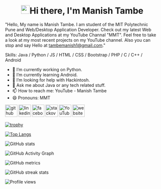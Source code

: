 <h1 align="center"><img src="https://media.giphy.com/media/hvRJCLFzcasrR4ia7z/giphy.gif" width="28">Hi there, I'm Manish Tambe</h1>

"Hello, My name is Manish Tambe. I am student of the MIT Polytechnic Pune and Web/Desktop Application Developer. Check out my latest Web and Desktop Applications at my YouTube Channal "MMT". Feel free to take a look at my most recent projects on my YouTube channel. Also you can stop and say Hello at tambemanish1@gmail.com."

Skills: Java / Python / JS / HTML / CSS / Bootstrap / PHP / C / C++ / Android

- 🔭 I’m currently working on Python. 
- 🌱 I’m currently learning Android. 
- 🤔 I’m looking for help with Hackintosh. 
- 💬 Ask me about Java or any tech related stuff. 
- 📫 How to reach me: YouTube - Manish Tambe 
- 😄 Pronouns: MMT 


[<img src='https://cdn.jsdelivr.net/npm/simple-icons@3.0.1/icons/github.svg' alt='github' height='40'>](https://github.com/manishtambe)  [<img src='https://cdn.jsdelivr.net/npm/simple-icons@3.0.1/icons/linkedin.svg' alt='linkedin' height='40'>](https://www.linkedin.com/in/manish-tambe-98b0b7187/)  [<img src='https://cdn.jsdelivr.net/npm/simple-icons@3.0.1/icons/facebook.svg' alt='facebook' height='40'>](https://www.facebook.com/100012403560609)  [<img src='https://cdn.jsdelivr.net/npm/simple-icons@3.0.1/icons/stackoverflow.svg' alt='stackoverflow' height='40'>](https://stackoverflow.com/users/manish-tambe)  [<img src='https://cdn.jsdelivr.net/npm/simple-icons@3.0.1/icons/youtube.svg' alt='YouTube' height='40'>](https://www.youtube.com/channel/UCNPxlLYIStgkjpd8gMJILQQ)  [<img src='https://cdn.jsdelivr.net/npm/simple-icons@3.0.1/icons/icloud.svg' alt='website' height='40'>](https://codersnation.netlify.app/contact.html)  

[![trophy](https://github-profile-trophy.vercel.app/?username=manishtambe&theme=radical)](https://github.com/ryo-ma/github-profile-trophy)

[![Top Langs](https://github-readme-stats.vercel.app/api/top-langs/?username=manishtambe&theme=radical)](https://github.com/anuraghazra/github-readme-stats)

![GitHub stats](https://github-readme-stats.vercel.app/api?username=manishtambe&show_icons=true&theme=radical)  

![GitHub Activity Graph](https://activity-graph.herokuapp.com/graph?username=manishtambe&theme=radical)  

![GitHub metrics](https://metrics.lecoq.io/manishtambe)  

![GitHub streak stats](https://github-readme-streak-stats.herokuapp.com/?user=manishtambe&theme=radical)  

![Profile views](https://gpvc.arturio.dev/manishtambe)  
